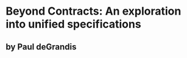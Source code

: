 Beyond Contracts: An exploration into unified specifications
==================
by Paul deGrandis
-----------------
